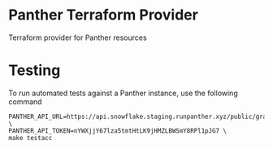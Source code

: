 # Panther Terraform Provider
Terraform provider for Panther resources

# Testing
To run automated tests against a Panther instance, use the following command 

```
PANTHER_API_URL=https://api.snowflake.staging.runpanther.xyz/public/graphql \
PANTHER_API_TOKEN=nYWXjjY67lza5tmtHtLK9jHMZLBWSmY8RPl1pJG7 \
make testacc
```
